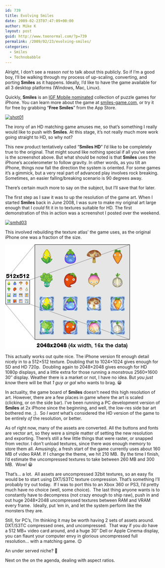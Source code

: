 ```yaml
---
id: 739
title: Evolving Smiles
date: 2009-02-23T07:47:09+00:00
author: Mike K
layout: post
guid: http://www.toonormal.com/?p=739
permalink: /2009/02/23/evolving-smiles/
categories:
  - Smiles
  - Technobabble
---
```

Alright, I don&#8217;t see a reason _not_ to talk about this publicly. So if I&#8217;m a good boy, I&#8217;ll be walking through my process of up-scaling, converting, and porting **Smiles** as it happens. Ideally, I&#8217;d like to have the game available for all 3 desktop platforms (Windows, Mac, Linux).

Quickly, **Smiles** is an [IGF Mobile nominated](http://www.igfmobile.com/02finalists.html) collection of puzzle games for iPhone. You can learn more about the game at [smiles-game.com](http://www.smiles-game.com), or try it for free by grabbing &#8220;**Free Smiles**&#8221; from the App Store.

[<img class="aligncenter size-full wp-image-741" title="shot01" src="/wp-content/uploads/2009/02/shot01.png" alt="shot01" width="480" height="320" srcset="http://blog.toonormal.com/wp-content/uploads/2009/02/shot01.png 480w, http://blog.toonormal.com/wp-content/uploads/2009/02/shot01-450x300.png 450w" sizes="(max-width: 480px) 100vw, 480px" />](/wp-content/uploads/2009/02/shot01.png)

The irony of an HD matching game amuses me, so that&#8217;s something I really would like to push with **Smiles**. At this stage, it&#8217;s not really much more work going straight to HD, so why not?

This new product tentatively called &#8220;**Smiles HD**&#8221; I&#8217;d like to be completely true to the original. That might sound like nothing special if all you&#8217;ve seen is the screenshot above. But what should be noted is that **Smiles** uses the iPhone&#8217;s accelerometer to follow gravity. In other words, as you tilt an iPhone, things now fall the direction the system is oriented. For some games it&#8217;s a gimmick, but a very real part of advanced play involves rock breaking. Sometimes, an easier falling/breaking scenario is 90 degrees away.

There&#8217;s certain much more to say on the subject, but I&#8217;ll save that for later.

The first step as I saw it was to up the resolution of the game art. When I started **Smiles** back in June 2008, I was sure to make my original art large enough that I _could_ fit it in to textures suitable for HD. The first demonstration of this in action was a screenshot I posted over the weekend.

[<img class="aligncenter size-medium wp-image-731" title="smhd03" src="/wp-content/uploads/2009/02/smhd03-450x300.jpg" alt="smhd03" width="450" height="300" srcset="http://blog.toonormal.com/wp-content/uploads/2009/02/smhd03-450x300.jpg 450w, http://blog.toonormal.com/wp-content/uploads/2009/02/smhd03-1024x682.jpg 1024w, http://blog.toonormal.com/wp-content/uploads/2009/02/smhd03.jpg 1440w" sizes="(max-width: 450px) 100vw, 450px" />](/wp-content/uploads/2009/02/smhd03.jpg)

This involved rebuilding the texture atlas&#8217; the game uses, as the original iPhone one was a fraction of the size.

[<img class="aligncenter size-full wp-image-748" title="smilesarttohd" src="/wp-content/uploads/2009/02/smilesarttohd.png" alt="smilesarttohd" width="405" height="339" />](/wp-content/uploads/2009/02/smilesarttohd.png)

This actually works out quite nice. The iPhone version fit enough detail nicely in to a 512&#215;512 texture. Doubling that to 1024&#215;1024 gives enough for SD and HD 720p.  Doubling again to 2048&#215;2048 gives enough for HD 1080p displays, and a little extra for those running a _monstrous_ 2560&#215;1600 30&#8243; display. Weather there is a market or not, I have no idea. But _you just know_ there will be that _1 guy or gal_ who wants to brag. 😀

In actuality, the game board of **Smiles** doesn&#8217;t need this high resolution of art. However, there are a few places in game where the art is scaled (clicking, or on the side bar). I&#8217;ve been running a PC development version of **Smiles** at 2x iPhone since the beginning, and well, the low-res side bar art bothered me. ;).  So _I want_ what&#8217;s considered the HD version of the game to be entirely _of_ the resolution, or better.

As of right now, many of the assets are converted. All the buttons and fonts are vector art, so they were a simple matter of setting the new resolution and exporting. There&#8217;s still a few little things that were raster, or snapped from vector. I don&#8217;t unload textures, since there _was_ enough memory to store them all. Amusingly, a fresh start of the game currently uses about 160 MB of video RAM. If I change the theme, we hit 210 MB.  By the time I finish, I&#8217;d estimate the uncompressed textures to take between 260 MB and 300 MB.  Wow! 😀

That&#8217;s&#8230; a lot.  All assets are uncompressed 32bit textures, so an easy fix would be to start using DXT/S3TC texture compression. That&#8217;s something I&#8217;ll probably try out today.  If I was to port this to an Xbox 360 or PS3, I&#8217;d pretty much have no choice (well, some choice).  The last thing anyone wants is to constantly have to decompress (not crazy enough to ship raw), push in and out huge 2048&#215;2048 uncompressed textures between RAM and VRAM every frame.  Ideally, put &#8217;em in, and let the system perform like the monsters they are.

Still, for PC&#8217;s, I&#8217;m thinking it may be worth having 2 sets of assets around.  DXT/S3TC compressed ones, and uncompressed.  That way if you _do_ have a 512 MB+ video card around, and a huge 30&#8243; Dell or Apple Cinema display, you can flaunt your computer envy in glorious uncompressed full resolution&#8230; with a matching game. 😉

An under served niche? 🙂

Next on the on the agenda, dealing with aspect ratios.